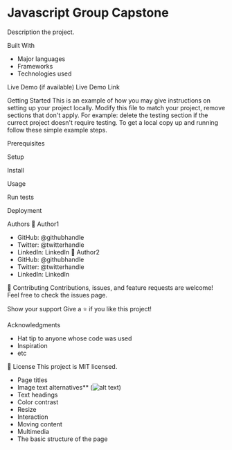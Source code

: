 # Javascript Group Capstone
Description the project.

Built With
* Major languages
* Frameworks
* Technologies used

Live Demo (if available)
Live Demo Link

Getting Started
This is an example of how you may give instructions on setting up your project locally. Modify this file to match your project, remove sections that don't apply. For example: delete the testing section if the currect project doesn't require testing.
To get a local copy up and running follow these simple example steps.

Prerequisites

Setup

Install

Usage

Run tests

Deployment

Authors
👤 Author1
* GitHub: @githubhandle
* Twitter: @twitterhandle
* LinkedIn: LinkedIn
  👤 Author2
* GitHub: @githubhandle
* Twitter: @twitterhandle
* LinkedIn: LinkedIn

🤝 Contributing
Contributions, issues, and feature requests are welcome!
Feel free to check the issues page.

Show your support
Give a ⭐️ if you like this project!

Acknowledgments
* Hat tip to anyone whose code was used
* Inspiration
* etc

📝 License
This project is MIT licensed.

* Page titles
* Image text alternatives** (<img alt="alt text">)
* Text headings
* Color contrast
* Resize
* Interaction
* Moving content
* Multimedia
* The basic structure of the page